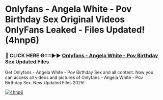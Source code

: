 # Onlyfans - Angela White - Pov Birthday Sex Original Videos 0nlyFans Leaked - Files Updated! (4hnp6)

<h3>🔴 CLICK HERE 🌐==►► <a href="https://tinyurl.com/2jnfzry5" rel="nofollow">Onlyfans - Angela White - Pov Birthday Sex Updated Files</a></h3>

Get Onlyfans - Angela White - Pov Birthday Sex and all content. Now you can access all videos and pictures of Onlyfans - Angela White - Pov Birthday Sex. New Updated Files 2025!

[![4hnp6](https://i.imgur.com/GyGTBgg.gif)](https://tinyurl.com/2jnfzry5)

